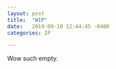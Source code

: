 ```yaml
---
layout: post
title:  "WIP"
date:   2019-09-10 12:44:45 -0400
categories: IP

---
```


Wow such empty.